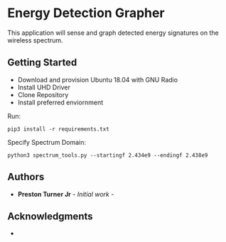 # Energy Detection Grapher

This application will sense and graph detected energy signatures on the wireless spectrum.

## Getting Started

- Download and provision Ubuntu 18.04 with GNU Radio
- Install UHD Driver
- Clone Repository
- Install preferred enviornment

Run:
```
pip3 install -r requirements.txt
```
Specify Spectrum Domain:
```
python3 spectrum_tools.py --startingf 2.434e9 --endingf 2.438e9
```
## Authors

* **Preston Turner Jr** - *Initial work* - 

## Acknowledgments

* 
